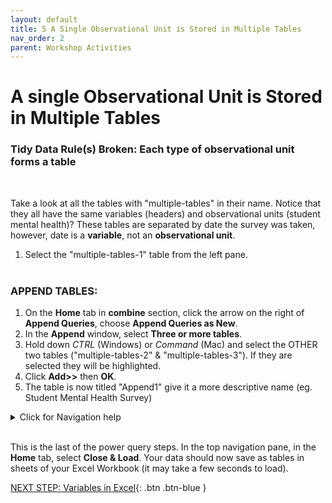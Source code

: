 ```yaml
---
layout: default
title: 5 A Single Observational Unit is Stored in Multiple Tables
nav_order: 2
parent: Workshop Activities
---
```


# A single Observational Unit is Stored in Multiple Tables
### Tidy Data Rule(s) Broken: Each type of observational unit forms a table
<br>

Take a look at all the tables with "multiple-tables" in their name. Notice that they all have the same variables (headers) and observational units (student mental health)? These tables are separated by date the survey was taken, however, date is a **variable**, not an **observational unit**.
<br>
1. Select the "multiple-tables-1" table from the left pane.
<br><br>

### APPEND TABLES:

1. On the **Home** tab in **combine** section, click the arrow on the right of **Append Queries**, choose **Append Queries as New**.
2. In the **Append** window, select **Three or more tables**.
3. Hold down *CTRL* (Windows) or *Command* (Mac) and select the OTHER two tables ("multiple-tables-2" & "multiple-tables-3"). If they are selected they will be highlighted.
4. Click **Add>>** then **OK**.
5. The table is now titled "Append1" give it a more descriptive name (eg. Student Mental Health Survey)

<details>
<summary>Click for Navigation help</summary>
<iframe src="images\multiple-tables-append.mp4" width="560" height="315" frameborder="0" allow="accelerometer; clipboard-write; encrypted-media; gyroscope; picture-in-picture" allowfullscreen></iframe>
</details>

<br>

This is the last of the power query steps. In the top navigation pane, in the **Home** tab, select **Close & Load**. Your data should now save as tables in sheets of your Excel Workbook (it may take a few seconds to load).

[NEXT STEP: Variables in Excel](6-variables-in-excel.md){: .btn .btn-blue }
